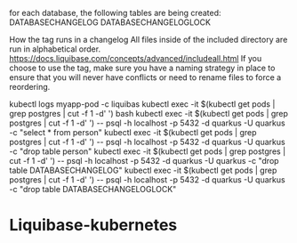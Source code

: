
for each database, the following tables are being created:
DATABASECHANGELOG
DATABASECHANGELOGLOCK

How the <includeAll> tag runs in a changelog
All files inside of the included directory are run in alphabetical order.
https://docs.liquibase.com/concepts/advanced/includeall.html
If you choose to use the <includeAll> tag, make sure you have a naming strategy in place to ensure that you will never have conflicts or need to rename files to force a reordering.

kubectl logs myapp-pod -c liquibas
kubectl exec -it $(kubectl get pods | grep postgres | cut -f 1 -d' ') bash
kubectl exec -it $(kubectl get pods | grep postgres | cut -f 1 -d' ') -- psql -h localhost -p 5432 -d quarkus -U quarkus -c "select * from person"
kubectl exec -it $(kubectl get pods | grep postgres | cut -f 1 -d' ') -- psql -h localhost -p 5432 -d quarkus -U quarkus -c "drop table person"
kubectl exec -it $(kubectl get pods | grep postgres | cut -f 1 -d' ') -- psql -h localhost -p 5432 -d quarkus -U quarkus -c "drop table DATABASECHANGELOG"
kubectl exec -it $(kubectl get pods | grep postgres | cut -f 1 -d' ') -- psql -h localhost -p 5432 -d quarkus -U quarkus -c "drop table DATABASECHANGELOGLOCK"
# Liquibase-kubernetes
